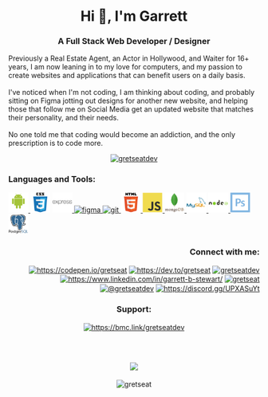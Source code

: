 <h1 align="center">Hi 👋, I'm Garrett</h1>
<h3 align="center">A Full Stack Web Developer / Designer</h3>
<p align="left">
  Previously a Real Estate Agent, an Actor in Hollywood, and Waiter for 16+ years, I am now leaning in to my love for computers, and my passion to create websites and applications that can benefit users on a daily basis. 
  </br>
  </br>
  I've noticed when I'm not coding, I am thinking about coding, and probably sitting on Figma jotting out designs for another new website, and helping those that follow me on Social Media get an updated website that matches their personality, and their needs.
  </br>
  </br>
  No one told me that coding would become an addiction, and the only prescription is to code more.
</p>

<p align="center"> <a href="https://twitter.com/gretseatdev" target="blank"><img src="https://img.shields.io/twitter/follow/gretseatdev?logo=twitter&style=for-the-badge" alt="gretseatdev" /></a> </p>

<h3 align="left">Languages and Tools:</h3>
<p align="left"> <a href="https://developer.android.com" target="_blank" rel="noreferrer"> <img src="https://raw.githubusercontent.com/devicons/devicon/master/icons/android/android-original-wordmark.svg" alt="android" width="40" height="40"/> </a> <img src="https://raw.githubusercontent.com/devicons/devicon/master/icons/css3/css3-original-wordmark.svg" alt="css3" width="40" height="40"/> </a> <a href="https://expressjs.com" target="_blank" rel="noreferrer"> <img src="https://raw.githubusercontent.com/devicons/devicon/master/icons/express/express-original-wordmark.svg" alt="express" width="40" height="40"/> </a> <a href="https://www.figma.com/" target="_blank" rel="noreferrer"> <img src="https://www.vectorlogo.zone/logos/figma/figma-icon.svg" alt="figma" width="40" height="40"/> </a>  <a href="https://git-scm.com/" target="_blank" rel="noreferrer"> <img src="https://www.vectorlogo.zone/logos/git-scm/git-scm-icon.svg" alt="git" width="40" height="40"/> </a> <a href="https://www.w3.org/html/" target="_blank" rel="noreferrer"> <img src="https://raw.githubusercontent.com/devicons/devicon/master/icons/html5/html5-original-wordmark.svg" alt="html5" width="40" height="40"/> </a> <a href="https://developer.mozilla.org/en-US/docs/Web/JavaScript" target="_blank" rel="noreferrer"> <img src="https://raw.githubusercontent.com/devicons/devicon/master/icons/javascript/javascript-original.svg" alt="javascript" width="40" height="40"/> </a> <a href="https://www.mongodb.com/" target="_blank" rel="noreferrer"> <img src="https://raw.githubusercontent.com/devicons/devicon/master/icons/mongodb/mongodb-original-wordmark.svg" alt="mongodb" width="40" height="40"/> </a> <a href="https://www.mysql.com/" target="_blank" rel="noreferrer"> <img src="https://raw.githubusercontent.com/devicons/devicon/master/icons/mysql/mysql-original-wordmark.svg" alt="mysql" width="40" height="40"/> </a> <a href="https://nodejs.org" target="_blank" rel="noreferrer"> <img src="https://raw.githubusercontent.com/devicons/devicon/master/icons/nodejs/nodejs-original-wordmark.svg" alt="nodejs" width="40" height="40"/> </a> <a href="https://www.photoshop.com/en" target="_blank" rel="noreferrer"> <img src="https://raw.githubusercontent.com/devicons/devicon/master/icons/photoshop/photoshop-line.svg" alt="photoshop" width="40" height="40"/> </a> <a href="https://www.postgresql.org" target="_blank" rel="noreferrer"> <img src="https://raw.githubusercontent.com/devicons/devicon/master/icons/postgresql/postgresql-original-wordmark.svg" alt="postgresql" width="40" height="40"/> </a> </p>

<h3 align="right">Connect with me:</h3>
<p align="right">
<a href="https://codepen.io/https://codepen.io/gretseat" target="blank"><img align="center" src="https://raw.githubusercontent.com/rahuldkjain/github-profile-readme-generator/master/src/images/icons/Social/codepen.svg" alt="https://codepen.io/gretseat" height="30" width="40" /></a>
<a href="https://dev.to/https://dev.to/gretseat" target="blank"><img align="center" src="https://raw.githubusercontent.com/rahuldkjain/github-profile-readme-generator/master/src/images/icons/Social/devto.svg" alt="https://dev.to/gretseat" height="30" width="40" /></a>
<a href="https://twitter.com/gretseatdev" target="blank"><img align="center" src="https://raw.githubusercontent.com/rahuldkjain/github-profile-readme-generator/master/src/images/icons/Social/twitter.svg" alt="gretseatdev" height="30" width="40" /></a>
<a href="https://linkedin.com/in/https://www.linkedin.com/in/garrett-b-stewart/" target="blank"><img align="center" src="https://raw.githubusercontent.com/rahuldkjain/github-profile-readme-generator/master/src/images/icons/Social/linked-in-alt.svg" alt="https://www.linkedin.com/in/garrett-b-stewart/" height="30" width="40" /></a>
<a href="https://instagram.com/gretseat" target="blank"><img align="center" src="https://raw.githubusercontent.com/rahuldkjain/github-profile-readme-generator/master/src/images/icons/Social/instagram.svg" alt="gretseat" height="30" width="40" /></a>
<a href="https://medium.com/@gretseatdev" target="blank"><img align="center" src="https://raw.githubusercontent.com/rahuldkjain/github-profile-readme-generator/master/src/images/icons/Social/medium.svg" alt="@gretseatdev" height="30" width="40" /></a>
<a href="https://discord.gg/https://discord.gg/UPXASuYt" target="blank"><img align="center" src="https://raw.githubusercontent.com/rahuldkjain/github-profile-readme-generator/master/src/images/icons/Social/discord.svg" alt="https://discord.gg/UPXASuYt" height="30" width="40" /></a>
</p>




<h3 align="center">Support:</h3>
<p align="center"><a href="https://www.buymeacoffee.com/https://bmc.link/gretseatdev"> <img align="center" src="https://cdn.buymeacoffee.com/buttons/v2/default-yellow.png" height="50" width="210" alt="https://bmc.link/gretseatdev" /></a></p><br><br>
<p align="center">
  <img src="https://www.codewars.com/users/GretSeat/badges/large">
</p>
<p align="center"><img align="center" src="https://github-readme-streak-stats.herokuapp.com/?user=gretseat&theme=dark" alt="gretseat" /></p>

